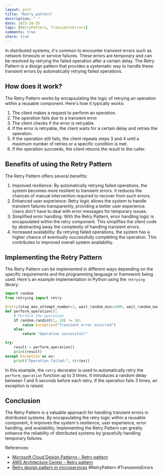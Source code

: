 ```yaml
---
layout: post
title: "Retry pattern"
description: " "
date: 2023-10-26
tags: [RetryPattern, TransientsErrors]
comments: true
share: true
---
```


In distributed systems, it's common to encounter transient errors such as network timeouts or service failures. These errors are temporary and can be resolved by retrying the failed operation after a certain delay. The Retry Pattern is a design pattern that provides a systematic way to handle these transient errors by automatically retrying failed operations.

## How does it work?

The Retry Pattern works by encapsulating the logic of retrying an operation within a reusable component. Here's how it typically works:

1. The client makes a request to perform an operation.
2. The operation fails due to a transient error.
3. The client checks if the error is retryable.
4. If the error is retryable, the client waits for a certain delay and retries the operation.
5. If the operation still fails, the client repeats steps 3 and 4 until a maximum number of retries or a specific condition is met.
6. If the operation succeeds, the client returns the result to the caller.

## Benefits of using the Retry Pattern

The Retry Pattern offers several benefits:

1. Improved resilience: By automatically retrying failed operations, the system becomes more resilient to transient errors. It reduces the chances of manual intervention required to recover from such errors.
2. Enhanced user experience: Retry logic allows the system to handle transient failures transparently, providing a better user experience. Users don't have to deal with error messages for temporary issues.
3. Simplified error handling: With the Retry Pattern, error handling logic is encapsulated within the retry component. This simplifies the client code by abstracting away the complexity of handling transient errors.
4. Increased availability: By retrying failed operations, the system has a higher chance of eventually successfully completing the operation. This contributes to improved overall system availability.

## Implementing the Retry Pattern

The Retry Pattern can be implemented in different ways depending on the specific requirements and the programming language or framework being used. Here's an example implementation in Python using the `retrying` library:

```python
import random
from retrying import retry

@retry(stop_max_attempt_number=3, wait_random_min=1000, wait_random_max=5000)
def perform_operation():
    # Perform the operation
    if random.randint(1, 10) != 10:
        raise Exception("Transient error occurred")
    else:
        return "Operation successful!"

try:
    result = perform_operation()
    print(result)
except Exception as ex:
    print("Operation failed:", str(ex))
```

In this example, the `retry` decorator is used to automatically retry the `perform_operation` function up to 3 times. It introduces a random delay between 1 and 5 seconds before each retry. If the operation fails 3 times, an exception is raised.

## Conclusion

The Retry Pattern is a valuable approach for handling transient errors in distributed systems. By encapsulating the retry logic within a reusable component, it improves the system's resilience, user experience, error handling, and availability. Implementing the Retry Pattern can greatly enhance the reliability of distributed systems by gracefully handling temporary failures. 

References:
- [Microsoft Cloud Design Patterns - Retry pattern](https://docs.microsoft.com/en-us/azure/architecture/patterns/retry)
- [AWS Architecture Center - Retry pattern](https://aws.amazon.com/architecture/patterns/retry/)
- [Retry design pattern in microservices](https://aws.amazon.com/architecture/patterns/retry/) #RetryPattern #TransientsErrors